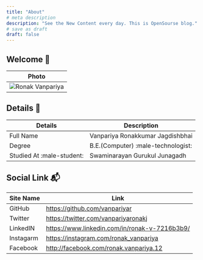 ```yaml
---
title: "About"
# meta description
description: "See the New Content every day. This is OpenSourse blog."
# save as draft
draft: false
---
```


## Welcome :rocket:
| Photo |
| :--: |
| ![Ronak Vanpariya](https://avatars1.githubusercontent.com/u/26689210?s=460&u=7532c1409e49827c72a8b59b2e0f8f139f5ba9f3&v=4) |
## Details  :open_book:

| Details | Description |
|----|---------|
| Full Name | Vanpariya Ronakkumar Jagdishbhai |
| Degree | B.E.(Computer) :male-technologist:|
| Studied At :male-student:| Swaminarayan Gurukul Junagadh |

## Social Link  :mailbox_with_mail:
| Site Name | Link |
|----|---------|
| GitHub | https://github.com/vanpariyar |
| Twitter | https://twitter.com/vanpariyaronakj|
| LinkedIN | https://www.linkedin.com/in/ronak-v-7216b3b9/ |
| Instagarm | https://instagram.com/ronak_vanpariya |
| Facebook | http://facebook.com/ronak.vanpariya.12 |